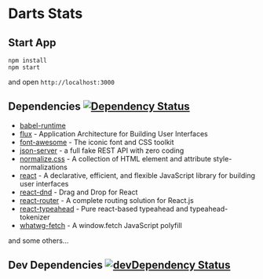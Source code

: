# Darts Stats

## Start App

```
npm install
npm start
```

and open `http://localhost:3000`

## Dependencies [![Dependency Status](https://david-dm.org/semigradsky/darts-stats.svg)](https://david-dm.org/semigradsky/darts-stats)

- [babel-runtime]()
- [flux](https://github.com/facebook/flux) - Application Architecture for Building User Interfaces
- [font-awesome](https://github.com/FortAwesome/Font-Awesome) - The iconic font and CSS toolkit
- [json-server](https://github.com/typicode/json-server) - a full fake REST API with zero coding
- [normalize.css](https://github.com/necolas/normalize.css) - A collection of HTML element and attribute style-normalizations
- [react](facebook/react) - A declarative, efficient, and flexible JavaScript library for building user interfaces
- [react-dnd](gaearon/react-dnd) - Drag and Drop for React
- [react-router](https://github.com/rackt/react-router) - A complete routing solution for React.js
- [react-typeahead](fmoo/react-typeahead) - Pure react-based typeahead and typeahead-tokenizer
- [whatwg-fetch](https://github.com/github/fetch) - A window.fetch JavaScript polyfill

and some others...

## Dev Dependencies [![devDependency Status](https://david-dm.org/semigradsky/darts-stats/dev-status.svg)](https://david-dm.org/semigradsky/darts-stats#info=devDependencies)
